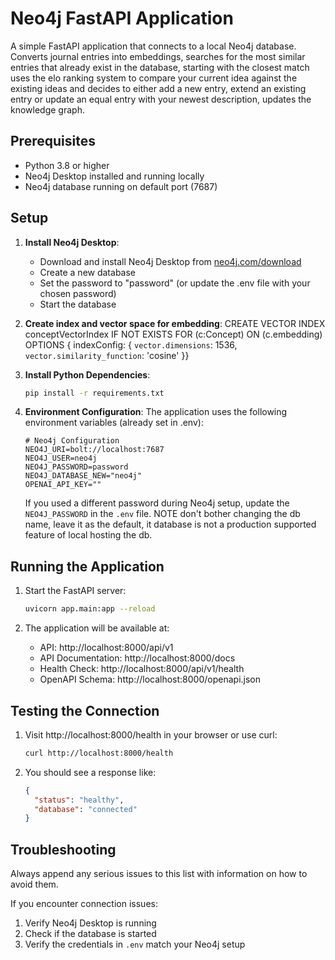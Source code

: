 # Neo4j FastAPI Application

A simple FastAPI application that connects to a local Neo4j database. 
Converts journal entries into embeddings, searches for the most similar entries
that already exist in the database, starting with the closest match uses the elo 
ranking system to compare your current idea against the existing ideas and decides to 
either add a new entry, extend an existing entry or update an equal entry with your
newest description, updates the knowledge graph. 



## Prerequisites

- Python 3.8 or higher
- Neo4j Desktop installed and running locally
- Neo4j database running on default port (7687)

## Setup

1. **Install Neo4j Desktop**:
   - Download and install Neo4j Desktop from [neo4j.com/download](https://neo4j.com/download/)
   - Create a new database
   - Set the password to "password" (or update the .env file with your chosen password)
   - Start the database

2. **Create index and vector space for embedding**:
   CREATE VECTOR INDEX conceptVectorIndex IF NOT EXISTS
   FOR (c:Concept)
   ON (c.embedding)
   OPTIONS { indexConfig: {
   `vector.dimensions`: 1536,
   `vector.similarity_function`: 'cosine'
   }}

3. **Install Python Dependencies**:
   ```bash
   pip install -r requirements.txt
   ```

4. **Environment Configuration**:
   The application uses the following environment variables (already set in .env):
   ```
   # Neo4j Configuration
   NEO4J_URI=bolt://localhost:7687
   NEO4J_USER=neo4j
   NEO4J_PASSWORD=password
   NEO4J_DATABASE_NEW="neo4j"
   OPENAI_API_KEY=""
   ```
   If you used a different password during Neo4j setup, update the `NEO4J_PASSWORD` in the `.env` file.
   NOTE don't bother changing the db name, leave it as the default, it database is not a production supported feature of local hosting the db. 

## Running the Application

1. Start the FastAPI server:
   ```bash
   uvicorn app.main:app --reload
   ```

2. The application will be available at:
   - API: http://localhost:8000/api/v1
   - API Documentation: http://localhost:8000/docs
   - Health Check: http://localhost:8000/api/v1/health
   - OpenAPI Schema: http://localhost:8000/openapi.json

## Testing the Connection

1. Visit http://localhost:8000/health in your browser or use curl:
   ```bash
   curl http://localhost:8000/health
   ```

2. You should see a response like:
   ```json
   {
     "status": "healthy",
     "database": "connected"
   }
   ```

## Troubleshooting

Always append any serious issues to this list with information on how to avoid them.

If you encounter connection issues:
1. Verify Neo4j Desktop is running
2. Check if the database is started
3. Verify the credentials in `.env` match your Neo4j setup